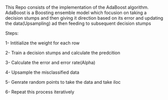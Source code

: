 This Repo consists of the implementation of the AdaBoost algorithm. AdaBoost is a Boosting ensemble model which focusion on taking a decision stumps and then giving it direction based on its error and updating the data(Upsampling) ad then feeding to subsequent decision stumps

Steps:

  1- Intitialize the weight for each row
  
  2- Train a decision stumps and calculate the predcition
  
  3- Calculate the error and error rate(Alpha)
  
  4- Upsample the misclassified data
  
  5- Genrate random points to take the data and take iloc 
  
  6- Repeat this process iteratively 
